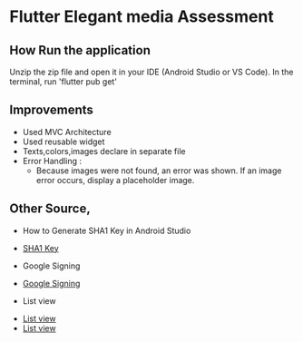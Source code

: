 # Flutter Elegant media Assessment

## How Run the application

Unzip the zip file and open it in your IDE (Android Studio or VS Code). In the terminal, run 'flutter pub get'

## Improvements
  * Used MVC Architecture 
  * Used reusable widget
  * Texts,colors,images declare in separate file
  * Error Handling :
       *  Because images were not found, an error was shown. If an image error occurs, display a placeholder image.


## Other Source,
* How to Generate SHA1 Key in Android Studio
- [SHA1 Key](https://youtu.be/WJm63i0jj0c)
* Google Signing
- [Google Signing](https://firebase.flutter.dev/docs/auth/social/)
* List view
- [List view](https://stackoverflow.com/questions/73864080/how-to-fetch-data-from-rest-api-and-display-on-listview-flutter)
- [List view](https://medium.com/@ashishpimpre/how-to-fetch-data-from-an-api-and-display-it-in-listview-in-flutter-770863f85959)

